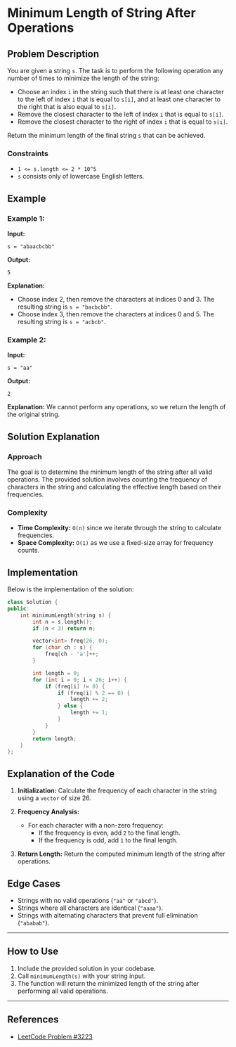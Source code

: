 # Minimum Length of String After Operations

## Problem Description

You are given a string `s`. The task is to perform the following operation any number of times to minimize the length of the string:

- Choose an index `i` in the string such that there is at least one character to the left of index `i` that is equal to `s[i]`, and at least one character to the right that is also equal to `s[i]`.
- Remove the closest character to the left of index `i` that is equal to `s[i]`.
- Remove the closest character to the right of index `i` that is equal to `s[i]`.

Return the minimum length of the final string `s` that can be achieved.

### Constraints

- `1 <= s.length <= 2 * 10^5`
- `s` consists only of lowercase English letters.

## Example

### Example 1:

**Input:**

```
s = "abaacbcbb"
```

**Output:**

```
5
```

**Explanation:**

- Choose index 2, then remove the characters at indices 0 and 3. The resulting string is `s = "bacbcbb"`.
- Choose index 3, then remove the characters at indices 0 and 5. The resulting string is `s = "acbcb"`.

### Example 2:

**Input:**

```
s = "aa"
```

**Output:**

```
2
```

**Explanation:**
We cannot perform any operations, so we return the length of the original string.

## Solution Explanation

### Approach

The goal is to determine the minimum length of the string after all valid operations. The provided solution involves counting the frequency of characters in the string and calculating the effective length based on their frequencies.

### Complexity

- **Time Complexity:** `O(n)` since we iterate through the string to calculate frequencies.
- **Space Complexity:** `O(1)` as we use a fixed-size array for frequency counts.

## Implementation

Below is the implementation of the solution:

```cpp
class Solution {
public:
    int minimumLength(string s) {
        int n = s.length();
        if (n < 3) return n;

        vector<int> freq(26, 0);
        for (char ch : s) {
            freq[ch - 'a']++;
        }

        int length = 0;
        for (int i = 0; i < 26; i++) {
            if (freq[i] != 0) {
                if (freq[i] % 2 == 0) {
                    length += 2;
                } else {
                    length += 1;
                }
            }
        }
        return length;
    }
};
```

## Explanation of the Code

1. **Initialization:**
   Calculate the frequency of each character in the string using a `vector` of size 26.

2. **Frequency Analysis:**

   - For each character with a non-zero frequency:
     - If the frequency is even, add `2` to the final length.
     - If the frequency is odd, add `1` to the final length.

3. **Return Length:**
   Return the computed minimum length of the string after operations.

## Edge Cases

- Strings with no valid operations (`"aa"` or `"abcd"`).
- Strings where all characters are identical (`"aaaa"`).
- Strings with alternating characters that prevent full elimination (`"ababab"`).

---

## How to Use

1. Include the provided solution in your codebase.
2. Call `minimumLength(s)` with your string input.
3. The function will return the minimized length of the string after performing all valid operations.

---

## References

- [LeetCode Problem #3223](https://leetcode.com/problems/minimum-length-of-string-after-operations/)
